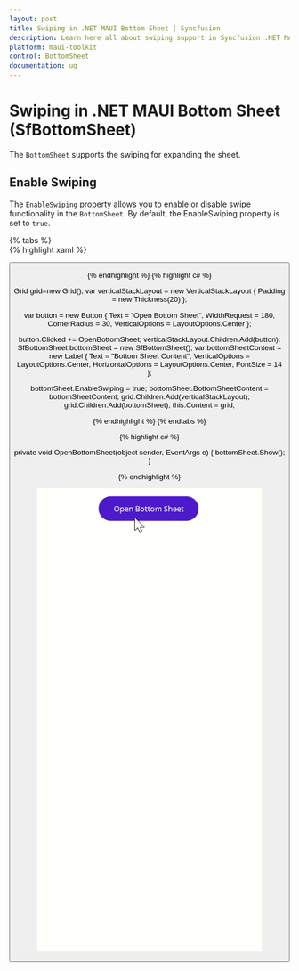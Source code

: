 ```yaml
---
layout: post
title: Swiping in .NET MAUI Bottom Sheet | Syncfusion
description: Learn here all about swiping support in Syncfusion .NET MAUI Bottom Sheet (SfBottomSheet) control and more.
platform: maui-toolkit
control: BottomSheet
documentation: ug
---
```

# Swiping in .NET MAUI Bottom Sheet (SfBottomSheet)

The `BottomSheet` supports the swiping for expanding the sheet. 

## Enable Swiping

The `EnableSwiping` property allows you to enable or disable swipe functionality in the `BottomSheet`. By default, the EnableSwiping property is set to `true`.

{% tabs %}	
{% highlight xaml %}

 <Grid>
    <VerticalStackLayout Padding="20">
        <Button Text="Open Bottom Sheet" Clicked="OpenBottomSheet" WidthRequest="180" CornerRadius="30" VerticalOptions="Center"/>
    </VerticalStackLayout>
    <bottomSheet:SfBottomSheet x:Name="bottomSheet" EnableSwiping="True" >
        <bottomSheet:SfBottomSheet.BottomSheetContent>
            <Label Text="Bottom Sheet Content" VerticalOptions="Center" HorizontalOptions="Center" FontSize="14" />
        </bottomSheet:SfBottomSheet.BottomSheetContent>
    </bottomSheet:SfBottomSheet>
    </Grid>
	
{% endhighlight %}
{% highlight c# %}

Grid grid=new Grid();
var verticalStackLayout = new VerticalStackLayout
{
    Padding = new Thickness(20)
};

var button = new Button
{
    Text = "Open Bottom Sheet",
    WidthRequest = 180,
    CornerRadius = 30,
    VerticalOptions = LayoutOptions.Center
};

button.Clicked += OpenBottomSheet;
verticalStackLayout.Children.Add(button);
SfBottomSheet bottomSheet = new SfBottomSheet();
var bottomSheetContent = new Label
{
    Text = "Bottom Sheet Content",
    VerticalOptions = LayoutOptions.Center,
    HorizontalOptions = LayoutOptions.Center,
    FontSize = 14
};

bottomSheet.EnableSwiping = true;
bottomSheet.BottomSheetContent = bottomSheetContent;
grid.Children.Add(verticalStackLayout);
grid.Children.Add(bottomSheet);
this.Content = grid;

{% endhighlight %}
{% endtabs %}

{% highlight c# %}

private void OpenBottomSheet(object sender, EventArgs e)
{
    bottomSheet.Show();
}

{% endhighlight %}

![Swiping Image for BottomSheet](images/swiping.gif)